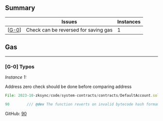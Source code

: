 ## Summary

|                | Issues                               | Instances |
| -------------- | ------------------------------------ | --------- |
| [[G-0](#gas0)] | Check can be reversed for saving gas | 1         |

## Gas

---

### [G-0] Typos <a id="gas0"></a>

_Instance 1:_

Address zero check should be done before comparing address

```Javascript
File: 2023-10-zksync/code/system-contracts/contracts/DefaultAccount.sol

90        /// @dev The function reverts on invalid bytecode hash formam.
```

GitHub: [90](https://github.com/code-423n4/2023-10-zksync/blob/1fb4649b612fac7b4ee613df6f6b7d921ddd6b0d/code/system-contracts/contracts/DefaultAccount.sol#L190-L190)
